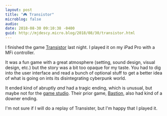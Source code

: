 ```yaml
---
layout: post
title: "🎮 Transistor"
microblog: false
audio: 
date: 2018-08-30 09:10:38 -0400
guid: http://mjdescy.micro.blog/2018/08/30/transistor.html
---
```

I finished the game [Transistor](https://www.supergiantgames.com/games/transistor/) last night. I played it on my iPad Pro with a MFi controller.

It was a fun game with a great atmosphere (setting, sound design, visual design, etc.) but the story was a bit too opaque for my taste. You had to dig into the user interface and read a bunch of optional stuff to get a better idea of what is going on ints its disintegrating cyberpunk world.

It ended kind of abruptly _and_ had a tragic ending, which is unusual, but maybe not for the [game studio](https://www.supergiantgames.com/). Their prior game, [Bastion](https://www.supergiantgames.com/games/bastion/), also had kind of a downer ending. 

I'm not sure if I will do a replay of Transister, but I'm happy that I played it.
